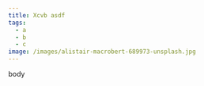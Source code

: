 ```yaml
---
title: Xcvb asdf
tags:
  - a
  - b
  - c
image: /images/alistair-macrobert-689973-unsplash.jpg
---
```

body
